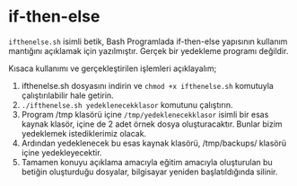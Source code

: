 # if-then-else

```ifthenelse.sh``` isimli betik, Bash Programlada if-then-else yapısının kullanım mantığını açıklamak için yazılmıştır. Gerçek bir yedekleme programı değildir.

Kısaca kullanımı ve gerçekleştirilen işlemleri açıklayalım;

1. ifthenelse.sh dosyasını indirin ve ```chmod +x ifthenelse.sh``` komutuyla çalıştırılabilir hale getirin.
2. ```./ifthenelse.sh yedeklenecekklasor``` komutunu çalıştırın.
3. Program /tmp klasörü içine ```/tmp/yedeklenecekklasor``` isimli bir esas kaynak klasör, içine de 2 adet örnek dosya oluşturacaktır. Bunlar bizim yedeklemek istediklerimiz olacak.
4. Ardından yedeklenecek bu esas kaynak klasörü, /tmp/backups/ klasörü içine yedekleyecektir.
5. Tamamen konuyu açıklama amacıyla eğitim amacıyla oluşturulan bu betiğin oluşturduğu dosyalar, bilgisayar yeniden başlatıldığında silinir.
